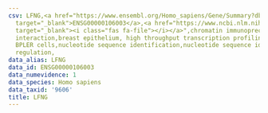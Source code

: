 ```yaml
---
csv: LFNG,<a href="https://www.ensembl.org/Homo_sapiens/Gene/Summary?db=core;g=ENSG00000106003"
  target="_blank">ENSG00000106003</a>,<a href="https://www.ncbi.nlm.nih.gov/pubmed/22863008"
  target="_blank"><i class="fas fa-file"></i></a>",chromatin immunoprecipitation assay,direct
  interaction,breast epithelium, high throughput transcription profiling by microarray,
  BPLER cells,nucleotide sequence identification,nucleotide sequence identification,transcriptional
  regulation,
data_alias: LFNG
data_id: ENSG00000106003
data_numevidence: 1
data_species: Homo sapiens
data_taxid: '9606'
title: LFNG
---
```

